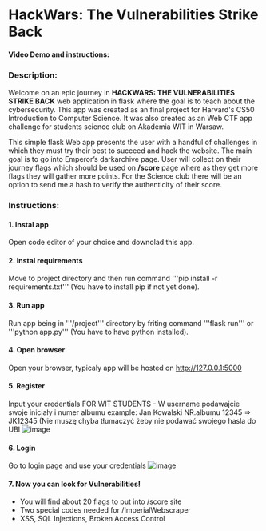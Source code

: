 # HackWars: The Vulnerabilities Strike Back
#### Video Demo and instructions:  <TBD>

### Description:
Welcome on an epic journey in **HACKWARS: THE VULNERABILITIES STRIKE BACK** web application in flask where the goal is to teach about the cybersecurity. This app was created as an final project for Harvard's CS50 Introduction to Computer Science. It was also created as an Web CTF app challenge for students science club on Akademia WIT in Warsaw.

This simple flask Web app presents the user with a handful of challenges in which they must try their best to succeed and hack the website. The main goal is to go into Emperor’s darkarchive page. User will collect on their journey flags which should be used on **/score** page where as they get more flags they will gather more points. For the Science club there will be an option to send me a hash to verify the authenticity of their score.

### Instructions:
  #### 1. Instal app
  Open code editor of your choice and downolad this app.
  #### 2. Instal requirements 
  Move to project directory and then run command '''pip install -r requirements.txt''' (You have to install pip if not yet done). 
  #### 3. Run app
  Run app being in '''/project''' directory by friting command '''flask run''' or '''python app.py''' (You have to have python installed).
  #### 4. Open browser
  Open your browser, typicaly app will be hosted on http://127.0.0.1:5000
  #### 5. Register
  Input your credentials
  FOR WIT STUDENTS - W username podawajcie swoje inicjały i numer albumu example: Jan Kowalski NR.albumu 12345 => JK12345 (Nie muszę chyba tłumaczyć żeby nie podawać swojego  hasla do UBI
  ![image](https://github.com/JJuly02/CS50-Hackwars/assets/129384105/28bbeb15-dab3-430a-b231-e6e9813271c3)
  #### 6. Login 
  Go to login page and use your credentials 
  ![image](https://github.com/JJuly02/CS50-Hackwars/assets/129384105/b89d66ea-d5a7-4e40-84ac-ae111a907bba)
  #### 7. Now you can look for Vulnerabilities!
  - You will find about 20 flags to put into /score site
  - Two special codes needed for /ImperialWebscraper
  - XSS, SQL Injections, Broken Access Control


